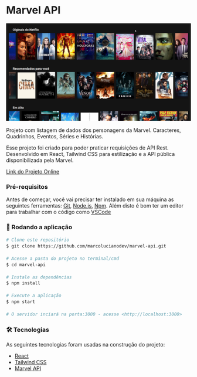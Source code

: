# Marvel API

[![Projeto Online](https://github.com/marcolucianodev/list-movies/blob/master/public/list-movies.png)](https://react-list-movies.netlify.app/)

Projeto com listagem de dados dos personagens da Marvel. Caracteres, Quadrinhos, Eventos, Séries e Histórias.

Esse projeto foi criado para poder praticar requisições de API Rest. Desenvolvido em React, Tailwind CSS para estilização e a API pública disponibilizada pela Marvel.

[Link do Projeto Online](https://react-list-movies.netlify.app/)


### Pré-requisitos

Antes de começar, você vai precisar ter instalado em sua máquina as seguintes ferramentas:
[Git](https://git-scm.com), [Node.js](https://nodejs.org/en/), [Npm](https://www.npmjs.com/). 
Além disto é bom ter um editor para trabalhar com o código como [VSCode](https://code.visualstudio.com/)

### 🎲 Rodando a aplicação

```bash
# Clone este repositório
$ git clone https://github.com/marcolucianodev/marvel-api.git

# Acesse a pasta do projeto no terminal/cmd
$ cd marvel-api

# Instale as dependências
$ npm install

# Execute a aplicação
$ npm start

# O servidor inciará na porta:3000 - acesse <http://localhost:3000>
```

### 🛠 Tecnologias

As seguintes tecnologias foram usadas na construção do projeto:

- [React](https://pt-br.reactjs.org/)
- [Tailwind CSS](https://tailwindcss.com/)
- [Marvel API](https://www.themoviedb.org/documentation/api?language=pt-BR)

